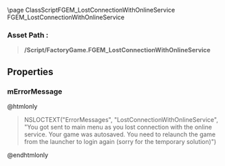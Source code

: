 \page ClassScriptFGEM_LostConnectionWithOnlineService FGEM_LostConnectionWithOnlineService
### Asset Path :
<b><blockquote>/Script/FactoryGame.FGEM_LostConnectionWithOnlineService</blockquote></b>
## Properties

### mErrorMessage
@htmlonly
<blockquote>NSLOCTEXT("ErrorMessages", "LostConnectionWithOnlineService", "You got sent to main menu as you lost connection with the online service. Your game was autosaved. You need to relaunch the game from the launcher to login again (sorry for the temporary solution)")</blockquote>
@endhtmlonly

